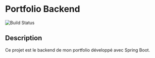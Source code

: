 # Portfolio Backend

![Build Status](https://img.shields.io/github/workflow/status/kadel237/portfolio/🧪%20Build%20&%20Test%20Spring%20Boot?label=Build%20Status)

## Description
Ce projet est le backend de mon portfolio développé avec Spring Boot.
